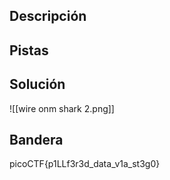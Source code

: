 ## Descripción
## Pistas 
## Solución
![[wire onm shark 2.png]]
## Bandera
picoCTF{p1LLf3r3d_data_v1a_st3g0}
